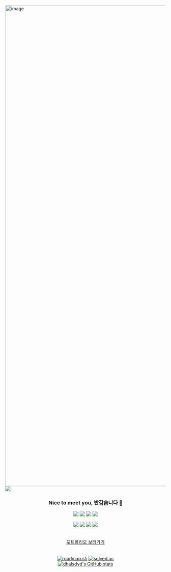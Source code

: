 <img width="1512" alt="image" src="https://github.com/dhalsdyd/dhalsdyd/assets/60055699/1405bd4b-e056-4d0b-91bb-c362b1f5cd3a">

<img src="https://capsule-render.vercel.app/api?type=waving&color=auto&height=200&section=header&text=WELCOME&fontSize=50&animation=fadeIn&fontAlignY=34">

<div align="center">
  <h3>Nice to meet you, 반갑습니다 👋</h3>
  
  
<img src="https://img.shields.io/badge/Python-3766AB?style=flat-square&logo=Python&logoColor=white"/></a>
<img src="https://img.shields.io/badge/C-A8B9CC?style=flat-square&logo=C&logoColor=white"/></a>
<img src="https://img.shields.io/badge/Flutter-33EEFF?style=flat-square&logo=flutter&logoColor=white"/></a>
<img src="https://img.shields.io/badge/Kotlin-B7410E?style=flat-square&logo=kotlin&logoColor=white"/></a>

<img src="https://img.shields.io/badge/Firebase-FFA611?style=flat-square&logo=firebase&logoColor=white"/></a>
<img src="https://img.shields.io/badge/JS-ffb13b?style=flat-square&logo=javascript&logoColor=white"/></a>
<img src="https://img.shields.io/badge/Figma-AF33FF?style=flat-square&logo=figma&logoColor=white"/></a>
<img src="https://img.shields.io/badge/Postman-EF5B25?style=flat-square&logo=postman&logoColor=white"/></a>
<br/><br/>  
<a href="https://swift-lotus-28d.notion.site/b443e25b3832424b8e7f0360f9150ad5">포트폴리오 보러가기</a>
<br/><br/>  
[![roadmap.sh](https://api.roadmap.sh/v1-badge/tall/65654f2b5145316d25815122?variant=dark)](https://roadmap.sh)
[<img src="http://mazassumnida.wtf/api/generate_badge?boj=dhalsdyd2" alt="solved.ac">](https://solved.ac/profile/dhalsdyd2) <br/>
[![dhalsdyd's GitHub stats](https://github-readme-stats.vercel.app/api?username=dhalsdyd)](https://github.com/anuraghazra/github-readme-stats)
</div> 





